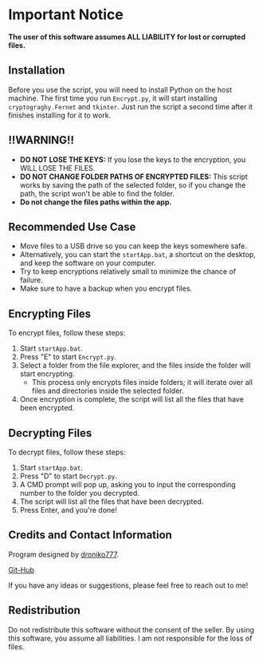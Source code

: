 # Important Notice

**The user of this software assumes ALL LIABILITY for lost or corrupted files.**

## Installation

Before you use the script, you will need to install Python on the host machine. The first time you run `Encrypt.py`, it will start installing `cryptograghy.Fernet` and `tkinter`. Just run the script a second time after it finishes installing for it to work.

## !!WARNING!!

- **DO NOT LOSE THE KEYS:** If you lose the keys to the encryption, you WILL LOSE THE FILES.
- **DO NOT CHANGE FOLDER PATHS OF ENCRYPTED FILES:** This script works by saving the path of the selected folder, so if you change the path, the script won't be able to find the folder.
- **Do not change the files paths within the app.**

## Recommended Use Case

- Move files to a USB drive so you can keep the keys somewhere safe.
- Alternatively, you can start the `startApp.bat`, a shortcut on the desktop, and keep the software on your computer.
- Try to keep encryptions relatively small to minimize the chance of failure.
- Make sure to have a backup when you encrypt files.

## Encrypting Files

To encrypt files, follow these steps:

1. Start `startApp.bat`.
2. Press "E" to start `Encrypt.py`.
3. Select a folder from the file explorer, and the files inside the folder will start encrypting.
   - This process only encrypts files inside folders; it will iterate over all files and directories inside the selected folder.
4. Once encryption is complete, the script will list all the files that have been encrypted.

## Decrypting Files

To decrypt files, follow these steps:

1. Start `startApp.bat`.
2. Press "D" to start `Decrypt.py`.
3. A CMD prompt will pop up, asking you to input the corresponding number to the folder you decrypted.
4. The script will list all the files that have been decrypted.
5. Press Enter, and you're done!

## Credits and Contact Information

Program designed by [droniko777](https://codecanyon.net/user/droniko777).

[Git-Hub](https://github.com/Niko-Drossos)

If you have any ideas or suggestions, please feel free to reach out to me!

## Redistribution

Do not redistribute this software without the consent of the seller. By using this software, you assume all liabilities. I am not responsible for the loss of files.
